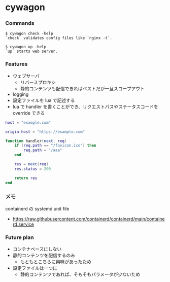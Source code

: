 # cywagon

### Commands
```console
$ cywagon check -help
`check` validates config files like `nginx -t`.

$ cywagon up -help
`up` starts web server.
```

### Features
- ウェブサーバ
  - リバースプロキシ
  - 静的コンテンツも配信できればベストだが一旦スコープアウト
- logging
- 設定ファイルを lua で記述する
- lua で handler を書くことができ、リクエストパスやステータスコードを override できる

```lua
host = "example.com"

origin.host = "https://example.com"

function handler(next, req)
    if (req.path == "/favicon.ico") then
        req.path = "/aaa"
    end

    res = next(req)
    res.status = 200

    return res
end
```

### メモ
containerd の systemd unit file
- https://raw.githubusercontent.com/containerd/containerd/main/containerd.service

### Future plan
- コンテナベースにしない
- 静的コンテンツを配信するのみ
  - もともとこちらに興味があったため
- 設定ファイルは一つに
  - 静的コンテンツであれば、そもそもパラメータが少ないため
